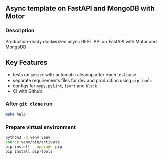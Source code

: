 ## Async template on FastAPI and MongoDB with Motor

### Description
Production-ready dockerized async REST API on FastAPI with Motor and MongoDB

## Key Features
- tests on `pytest` with automatic cleanup after each test case
- separate requirements files for dev and production using `pip-tools`
- configs for `mypy`, `pylint`, `isort` and `black`
- CI with Github

### After `git clone` run
```bash
make help
```

### Prepare virtual environment
```bash
python3 -m venv venv
source venv/bin/activate
pip install --upgrade pip
pip install pip-tools
```
